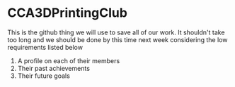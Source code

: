 # CCA3DPrintingClub

This is the github thing we will use to save all of our work. It shouldn't take too long and we should be done by this time next week considering the low requirements listed below

1. A profile on each of their members
2. Their past achievements
3. Their future goals
